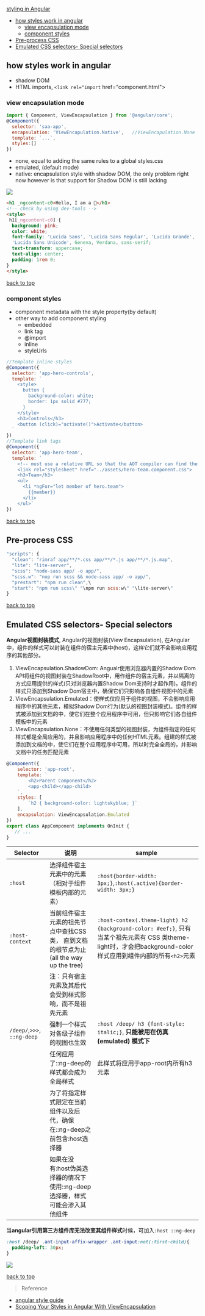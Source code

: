 [styling in Angular](#top)

- [how styles work in angular](#how-styles-work-in-angular)
  - [view encapsulation mode](#view-encapsulation-mode)
  - [component styles](#component-styles)
- [Pre-process CSS](#pre-process-css)
- [Emulated CSS selectors- Special selectors](#emulated-css-selectors--special-selectors)

## how styles work in angular

- shadow DOM
- HTML imports, `<link rel="import` href="component.html">

### view encapsulation mode

```javascript
import { Component, ViewEncapsulation } from '@angular/core';
@Component({
  selector: 'saa-app',
  encapsulation: 'ViewEncapulation.Native',   //ViewEncapulation.None
  template: `...`,
  styles:[]
})
```

- none, equal to adding the same rules to a global styles.css
- emulated, (default mode)
- native: encapsulation style with shadow DOM, the only problem right now however is that support for Shadow DOM is still lacking

![](https://i.imgur.com/ZhtES5g.png)

```html
<h1 _ngcontent-c0>Hello, I am a 🐰</h1>
<!-- check by using dev-tools -->
<style>
 h1[_ngcontent-c0] {
  background: pink;
  color: white;
  font-family: 'Lucida Sans', 'Lucida Sans Regular', 'Lucida Grande',
  'Lucida Sans Unicode', Geneva, Verdana, sans-serif;
  text-transform: uppercase;
  text-align: center;
  padding: 1rem 0;
}
</style>
```

[back to top](#top)

### component styles

- component metadata with the style property(by default)
- other way to add component styling
  - embedded
  - link tag
  - @import
  - inline
  - styleUrls

```javascript
//Template inline styles
@Component({
  selector: 'app-hero-controls',
  template: `
    <style>
      button {
        background-color: white;
        border: 1px solid #777;
      }
    </style>
    <h3>Controls</h3>
    <button (click)="activate()">Activate</button>
  `
})
//Template link tags
@Component({
  selector: 'app-hero-team',
  template: `
    <!-- must use a relative URL so that the AOT compiler can find the stylesheet -->
    <link rel="stylesheet" href="../assets/hero-team.component.css">
    <h3>Team</h3>
    <ul>
      <li *ngFor="let member of hero.team">
        {{member}}
      </li>
    </ul>`
})
```

[back to top](#top)

## Pre-process CSS

```javascript
"scripts": {
  "clean": "rimraf app/**/*.css app/**/*.js app/**/*.js.map",
  "lite": "lite-server",
  "scss": "node-sass app/ -o app/",
  "scss.w": "nop run scss && node-sass app/ -o app/",
  "prestart": "npm run clean",\
  "start": "npm run scss\" "\npm run scss:w\" "\lite-server\"
}
```

[back to top](#top)

## Emulated CSS selectors- Special selectors

**Angular视图封装模式**, Angular的视图封装(View Encapsulation), 在Angular中，组件的样式可以封装在组件的宿主元素中(host)，这样它们就不会影响应用程序的其他部分。

1. ViewEncapsulation.ShadowDom: Angualr使用浏览器内置的Shadow Dom API将组件的视图封装在ShadowRoot中，用作组件的宿主元素，并以隔离的方式应用提供的样式(只对浏览器内置Shadow Dom支持时才起作用)。组件的样式只添加到Shadow Dom宿主中，确保它们只影响各自组件视图中的元素
2. ViewEncapsulation.Emulated：使样式仅应用于组件的视图，不会影响应用程序中的其他元素，模拟Shadow Dom行为(默认的视图封装模式)。组件的样式被添加到文档的<head>中，使它们在整个应用程序中可用，但只影响它们各自组件模板中的元素
3. ViewEncapsulation.None：不使用任何类型的视图封装，为组件指定的任何样式都是全局应用的，并且影响应用程序中的任何HTML元素。组建的样式被添加到文档的<head>中，使它们在整个应用程序中可用，所以时完全全局的，并影响文档中的任务匹配元素

```javascript
@Component({
    selector: 'app-root',
    template: `
        <h2>Parent Component</h2>
        <app-child></app-child>
    `,
    styles: [
        `h2 { background-color: lightskyblue; }`
    ],
    encapsulation: ViewEncapsulation.Emulated
})
export class AppComponent implements OnInit {
   // ...
}
```

|Selector|说明|sample|
|---|---|---|
|`:host`|选择组件宿主元素中的元素（相对于组件模板内部的元素）|`:host{border-width: 3px;}`,`:host(.active){border-width: 3px;}`|
|`:host-context`|当前组件宿主元素的祖先节点中查找CSS类， 直到文档的根节点为止(all the way up the tree)|`:host-contex(.theme-light) h2 {background-color: #eef;}`, 只有当某个祖先元素有 CSS 类theme-light时，才会把background-color样式应用到组件内部的所有`<h2>`元素|
| | 注：只有宿主元素及其后代会受到样式影响，而不是祖先元素| 
|`/deep/`,`>>>`, `::ng-deep`|强制一个样式对各级子组件的视图也生效|`:host /deep/ h3 {font-style: italic;}`, **只能被用在仿真 (emulated) 模式下**|
| |任何应用了::ng-deep的样式都会成为全局样式|此样式将应用于app-root内所有h3元素 |
| |为了将指定样式限定在当前组件以及后代，确保在::ng-deep之前包含:host选择器||
| |如果在没有:host伪类选择器的情况下使用::ng-deep选择器，样式可能会渗入其他组件||
当**angular引用第三方组件库无法改变其组件样式**时候，可加入`:host ::ng-deep`

```css
:host /deep/ .ant-input-affix-wrapper .ant-input:not(:first-child){
  padding-left: 30px;
}
```

![](https://i.imgur.com/FWF5RHv.png)

[back to top](#top)

> Reference
- [angular style guide](https://angular.io/guide/styleguide)
- [Scoping Your Styles in Angular With ViewEncapsulation](https://alligator.io/angular/viewencapsulation/)
